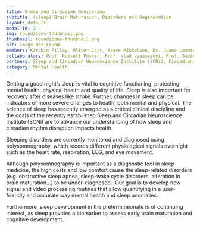 ```yaml
---
title: Sleep and Circadian Monitoring
subtitle: (sleep) Brain Maturation, Disorders and Degeneration
layout: default
modal-id: 2
img: roundicons-thumbnail.png
thumbnail: roundicons-thumbnail.png 
alt: Image Not Found
members: Kirubin Pillay, Oliver Carr, Kaare Mikkelsen, Dr. Juana Lamote de Grignon Perez
collaborators: Prof. Russell Foster, Prof. Vlad Vyazovskyi, Prof. Sabine Van Huffel (KU Leuven, Belgium), Prof. Gunnar Naulaers (University Hospitals Leuven, Belgium)
partners: Sleep and Circadian Neuroscience Institute (SCNi), Circadian Therapeutics
category: Mental Health
---
```


Getting a good night’s sleep is vital to cognitive functioning, protecting mental health, physical health and quality of life. Sleep is also important for recovery after diseases like stroke. Further, changes in sleep can be indicators of more severe changes to health, both mental and physical. 
The science of sleep has recently emerged as a critical clinical discipline and the goals of the recently established Sleep and Circadian Neuroscience Institute (SCNi) are to advance our understanding of how sleep and circadian rhythm disruption impacts health. 


Sleeping disorders are currently monitored and diagnosed using polysomnography, which records different physiological signals overnight such as the heart rate, respiration, EEG, and eye movement. 

Although polysomnography is important as a diagnostic tool in sleep medicine, the high costs and low comfort cause the sleep-related disorders (e.g. obstructive sleep apnea, sleep-wake cycle disorders, alteration in brain maturation...) to be under-diagnosed.  Our goal is to develop new signal and video processing routines that allow quantifying in a user-friendly and accurate way mental health and sleep anomalies.

Furthermore, sleep development in the preterm neonate is of continuing interest, as sleep provides a biomarker to assess early brain maturation and cognitive development.

